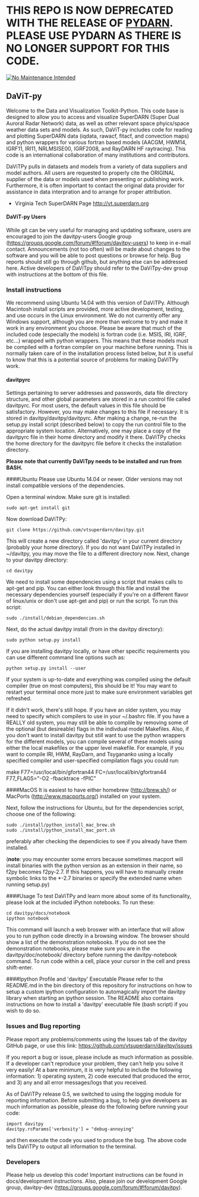 # THIS REPO IS NOW DEPRECATED WITH THE RELEASE OF [PYDARN](https://github.com/SuperDARN/pydarn).  PLEASE USE PYDARN AS THERE IS NO LONGER SUPPORT FOR THIS CODE.

[![No Maintenance Intended](http://unmaintained.tech/badge.svg)](http://unmaintained.tech/)

## DaViT-py

Welcome to the Data and Visualization Toolkit-Python.  This code base is designed to allow you to access and visualize SuperDARN (Super Dual Auroral Radar Network) data, as well as other relevant space phyics/space weather data sets and models. As such, DaViT-py includes code for reading and plotting SuperDARN data (iqdata, rawacf, fitacf, and convection maps) and python wrappers for various fortran based models (AACGM, HWM14, IGRF11, IRI11, NRLMSISE00, IGRF2008, and RayDARN HF raytracing).  This code is an international collaboration of many institutions and contributors.

DaViTPy pulls in datasets and models from a variety of data suppliers and model authors.  All users are requested to properly cite the ORIGINAL supplier of the data or models used when presenting or publishing work.  Furthermore, it is often important to contact the original data provider for assistance in data interpration and to arrange for proper attribution.

*  Virginia Tech SuperDARN Page
http://vt.superdarn.org

#### DaViT-py Users

While git can be very useful for managing and updating software, users are encouraged to join the davitpy-users Google group (https://groups.google.com/forum/#!forum/davitpy-users) to keep in e-mail contact.  Announcements (not too often) will be made about changes to the software and you will be able to post questions or browse for help.  Bug reports should still go through github, but anything else can be addressed here.  Active developers of DaViTpy should refer to the DaViTpy-dev group with instructions at the bottom of this file.

### Install instructions

We recommend using Ubuntu 14.04 with this version of DaViTPy.  Although Macintosh install scripts are provided, more active development, testing, and use occurs in the Linux environment.  We do not currently offer any Windows support, although you are more than welcome to try and make it work in any environment you choose.  Please be aware that much of the included code (especially the models) is fortran code  (i.e. MSIS, IRI, IGRF, etc...) wrapped with python wrappers. This means that these models must be compiled with a fortran compiler on your machine before running.  This is normally taken care of in the installation process listed below, but it is useful to know that this is a potential source of problems for making DaViTPy work.

#### davitpyrc
Settings pertaining to server addresses and passwords, data file directory structure, and other global parameters are stored in a run control file called davitpyrc.  For most users, the default values in this file should be satisfactory.  However, you may make changes to this file if necessary.  It is stored in davitpy/davitpy/davitpyrc.  After making a change, re-run the setup.py install script (described below) to copy the run control file to the appropriate system location. Alternatively, one may place a copy of the davitpyrc file in their home directory and modify it there. DaViTPy checks the home directory for the davitpyrc file before it checks the installation directory.

**Please note that currently DaViTpy needs to be installed and run from BASH.**

####Ubuntu
Please use Ubuntu 14.04 or newer.  Older versions may not install compatible versions of the dependencies.

Open a terminal window.  Make sure git is installed:

    sudo apt-get install git

Now download DaViTPy:

    git clone https://github.com/vtsuperdarn/davitpy.git
    
This will create a new directory called 'davitpy' in your current directory (probably your home directory).  If you do not want DaViTPy installed in ~/davitpy, you may move the file to a different directory now.  Next, change to your davitpy directory:

    cd davitpy

We need to install some dependencies using a script that makes calls to apt-get and pip.  You can either look through this file and install the necessary dependencies yourself (especially if you're on a different flavor of linux/unix or don't use apt-get and pip) or run the script.  To run this script:

    sudo ./install/debian_dependencies.sh

Next, do the actual davitpy install (from in the davitpy directory):

    sudo python setup.py install
    
If you are installing davitpy locally, or have other specific requirements you can use different command line options such as:

    python setup.py install --user

If your system is up-to-date and everything was compiled using the default compiler (true on most computers), this should be it!  You may want to restart your terminal once more just to make sure environment variables get refreshed.

If it didn't work, there's still hope.  If you have an older system, you may need to specify which compilers to use in your ~/.bashrc file.  If you have a REALLY old system, you may still be able to complile by removing some of the optional (but desireable) flags in the indivdual model Makefiles.  Also, if you don't want to install davitpy but still want to use the python wrappers for the different models, you can compile several of these models using either the local makefiles or the upper level makefile.  For example, if you want to compile IRI, HWM, RayDarn, and Tsygananko using a locally specified compiler and user-specified compilation flags you could run:

make F77=/usr/local/bin/gfortran44 FC=/usr/local/bin/gfortran44 F77_FLAGS="-O2 -fbacktrace -fPIC"

####MacOS
It is easiest to have either homebrew (http://brew.sh/) or MacPorts (http://www.macports.org/) installed on your system.

Next, follow the instructions for Ubuntu, but for the dependencies script, choose one of the following:

    sudo ./install/python_install_mac_brew.sh
    sudo ./install/python_install_mac_port.sh

preferably after checking the dependicies to see if you already have them installed.

(**note**: you may encounter some errors because sometimes macport will install binaries with the python version as an extension in their name, so f2py becomes f2py-2.7. If this happens, you will have to manually create symbolic links to the *-2.7 binaries or specify the extended name when running setup.py)

####Usage
To test DaViTPy and learn more about some of its functionality, please look at the included iPython notebooks.  To run these:

    cd davitpy/docs/notebook
    ipython notebook

This command will launch a web broswer with an interface that will allow you to run python code directly in a browsing window.  The browser should show a list of the demonstration notebooks.  If you do not see the demonstration notebooks, please make sure you are in the davitpy/doc/notebook/ directory before running the davitpy-notebook command.  To run code within a cell, place your cursor in the cell and press shift-enter.

####Ipython Profile and 'davitpy' Executable
Please refer to the README.md in the bin directory of this repository for instructions on how to setup a custom ipython configuration to automagically import the davitpy library when starting an ipython session. The README also contains instructions on how to install a 'davitpy' executable file (bash script) if you wish to do so.

### Issues and Bug reporting
Please report any problems/comments using the Issues tab of the davitpy GitHub page, or use this link: https://github.com/vtsuperdarn/davitpy/issues

If you report a bug or issue, please include as much information as possible. If a developer can't reproduce your problem, they can't help you solve it very easily! At a bare minimum, it is very helpful to include the following information: 1) operating system, 2) code executed that produced the error, and 3) any and all error messages/logs that you received.

As of DaViTPy release 0.5, we switched to using the logging module for reporting information. Before submitting a bug, to help give developers as much information as possible, please do the following before running your code:

    import davitpy
    davitpy.rcParams['verbosity'] = "debug-annoying"

and then execute the code you used to produce the bug. The above code tells DaViTPy to output all information to the terminal.

###  Developers

Please help us develop this code!  Important instructions can be found in docs/development instructions.  Also, please join our development Google group, davitpy-dev (https://groups.google.com/forum/#!forum/davitpy).
